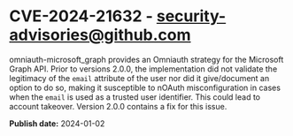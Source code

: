 # CVE-2024-21632 - security-advisories@github.com

omniauth-microsoft_graph provides an Omniauth strategy for the Microsoft Graph API. Prior to versions 2.0.0, the implementation did not validate the legitimacy of the `email` attribute of the user nor did it give/document an option to do so, making it susceptible to nOAuth misconfiguration in cases when the `email` is used as a trusted user identifier. This could lead to account takeover. Version 2.0.0 contains a fix for this issue.


**Publish date:** 2024-01-02
